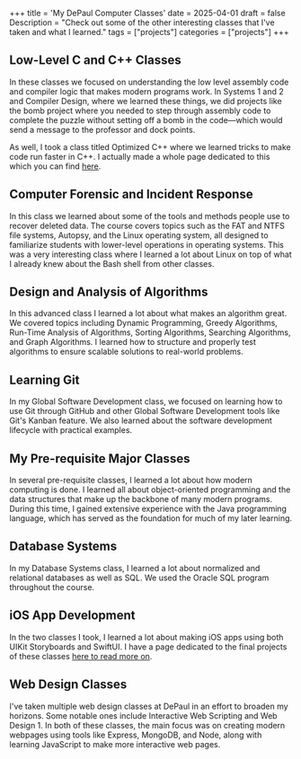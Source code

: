 +++
title = 'My DePaul Computer Classes'
date = 2025-04-01
draft = false
Description = "Check out some of the other interesting classes that I've taken and what I learned."
tags = ["projects"]
categories = ["projects"]
+++

## Low-Level C and C++ Classes

In these classes we focused on understanding the low level assembly code and compiler logic that makes modern programs work. In Systems 1 and 2 and Compiler Design, where we learned these things, we did projects like the bomb project where you needed to step through assembly code to complete the puzzle without setting off a bomb in the code—which would send a message to the professor and dock points.

As well, I took a class titled Optimized C++ where we learned tricks to make code run faster in C++. I actually made a whole page dedicated to this which you can find [here](/posts/projects/cpp).

## Computer Forensic and Incident Response

In this class we learned about some of the tools and methods people use to recover deleted data. The course covers topics such as the FAT and NTFS file systems, Autopsy, and the Linux operating system, all designed to familiarize students with lower-level operations in operating systems. This was a very interesting class where I learned a lot about Linux on top of what I already knew about the Bash shell from other classes.

## Design and Analysis of Algorithms

In this advanced class I learned a lot about what makes an algorithm great. We covered topics including Dynamic Programming, Greedy Algorithms, Run-Time Analysis of Algorithms, Sorting Algorithms, Searching Algorithms, and Graph Algorithms. I learned how to structure and properly test algorithms to ensure scalable solutions to real-world problems.

## Learning Git

In my Global Software Development class, we focused on learning how to use Git through GitHub and other Global Software Development tools like Git's Kanban feature. We also learned about the software development lifecycle with practical examples.

## My Pre-requisite Major Classes

In several pre-requisite classes, I learned a lot about how modern computing is done. I learned all about object-oriented programming and the data structures that make up the backbone of many modern programs. During this time, I gained extensive experience with the Java programming language, which has served as the foundation for much of my later learning.

## Database Systems

In my Database Systems class, I learned a lot about normalized and relational databases as well as SQL. We used the Oracle SQL program throughout the course.

## iOS App Development

In the two classes I took, I learned a lot about making iOS apps using both UIKit Storyboards and SwiftUI. I have a page dedicated to the final projects of these classes [here to read more on](/posts/projects/GoDex).

## Web Design Classes

I've taken multiple web design classes at DePaul in an effort to broaden my horizons. Some notable ones include Interactive Web Scripting and Web Design 1. In both of these classes, the main focus was on creating modern webpages using tools like Express, MongoDB, and Node, along with learning JavaScript to make more interactive web pages.


